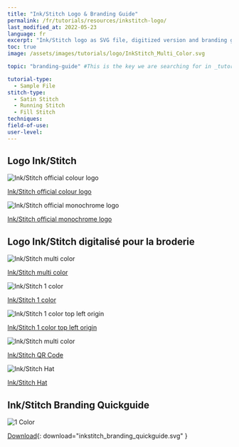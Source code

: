```yaml
---
title: "Ink/Stitch Logo & Branding Guide"
permalink: /fr/tutorials/resources/inkstitch-logo/
last_modified_at: 2022-05-23
language: fr
excerpt: "Ink/Stitch logo as SVG file, digitized version and branding guide."
toc: true
image: /assets/images/tutorials/logo/InkStitch_Multi_Color.svg

topic: "branding-guide" #This is the key we are searching for in _tutorials/002-001-branding-guide.md. It serves to include this file to the tutorial navigation.

tutorial-type:
  - Sample File
stitch-type:
  - Satin Stitch
  - Running Stitch
  - Fill Stitch
techniques:
field-of-use:
user-level: 
---
```

## Logo Ink/Stitch 

<div class="feature__wrapper logo__gallery">
  <div class="feature__item">
    <div class="archive__item-teaser">
      <img src="/assets/images/tutorials/logo/inkstitch_colour_logo.svg" alt="Ink/Stitch official colour logo">
    </div>
    <div class="archive__item-body">
      <div class="archive__item-excerpt">
        <p><a href="/assets/images/tutorials/logo/inkstitch_colour_logo.svg">Ink/Stitch official colour logo</a></p>
      </div>
    </div>
  </div>
  <div class="feature__item">
    <div class="archive__item-teaser">
      <img src="/assets/images/tutorials/logo/inkstitch_official_logo.svg" alt="Ink/Stitch official monochrome logo">
    </div>
    <div class="archive__item-body">
      <div class="archive__item-excerpt">
        <p><a href="/assets/images/tutorials/logo/inkstitch_official_logo.svg">Ink/Stitch official monochrome logo</a></p>
      </div>
    </div>
  </div>
</div>

## Logo  Ink/Stitch digitalisé pour la broderie
<div class="feature__wrapper logo__gallery">
  <div class="feature__item">
    <div class="archive__item-teaser">
      <img src="/assets/images/tutorials/logo/InkStitch_Multi_Color.svg" alt="Ink/Stitch multi color">
    </div>
    <div class="archive__item-body">
      <div class="archive__item-excerpt">
        <p><a href="/assets/images/tutorials/logo/InkStitch_Multi_Color.svg">Ink/Stitch multi color</a></p>
      </div>
    </div>
  </div>
  <div class="feature__item">
    <div class="archive__item-teaser">
      <img src="/assets/images/tutorials/logo/InkStitch_1_Color.svg" alt="Ink/Stitch 1 color">
    </div>
    <div class="archive__item-body">
      <div class="archive__item-excerpt">
        <p><a href="/assets/images/tutorials/logo/InkStitch_1_Color.svg">Ink/Stitch 1 color</a></p>
      </div>
    </div>
  </div>
  <div class="feature__item">
    <div class="archive__item-teaser">
      <img src="/assets/images/tutorials/logo/InkStitch_1_Color_Top_Left_Origin.svg" alt="Ink/Stitch 1 color top left origin">
    </div>
    <div class="archive__item-body">
      <div class="archive__item-excerpt">
        <p><a href="/assets/images/tutorials/logo/InkStitch_1_Color_Top_Left_Origin.svg">Ink/Stitch 1 color top left origin</a></p>
      </div>
    </div>
  </div>
  <div class="feature__item">
    <div class="archive__item-teaser">
      <img src="/assets/images/tutorials/logo/InkStitch_Logo_QR_Code_Patch.svg" alt="Ink/Stitch multi color">
    </div>
    <div class="archive__item-body">
      <div class="archive__item-excerpt">
        <p><a href="/assets/images/tutorials/logo/logo/InkStitch_Logo_QR_Code_Patch.svg">Ink/Stitch QR Code</a></p>
      </div>
    </div>
  </div>
  <div class="feature__item">
    <div class="archive__item-teaser">
      <img src="/assets/images/tutorials/logo/Logo_Hat_Embroidery.svg" alt="Ink/Stitch Hat">
    </div>
    <div class="archive__item-body">
      <div class="archive__item-excerpt">
        <p><a href="/assets/images/tutorials/logo/Logo_Hat_Embroidery.svg">Ink/Stitch Hat</a></p>
      </div>
    </div>
  </div>
</div>

## Ink/Stitch Branding Quickguide

![1 Color](/assets/images/tutorials/logo/inkstitch_branding_quickguide.svg)

[Download](/assets/images/tutorials/logo/inkstitch_branding_quickguide.svg){: download="inkstitch_branding_quickguide.svg" }

